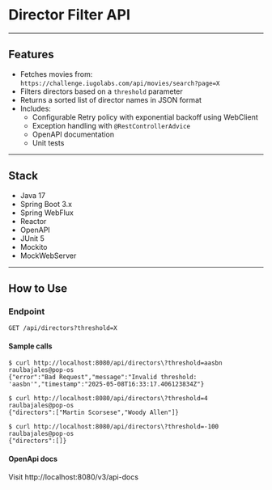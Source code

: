 # Director Filter API

---

## Features

- Fetches movies from: `https://challenge.iugolabs.com/api/movies/search?page=X`
- Filters directors based on a `threshold` parameter
- Returns a sorted list of director names in JSON format
- Includes:
    - Configurable Retry policy with exponential backoff using WebClient
    - Exception handling with `@RestControllerAdvice`
    - OpenAPI documentation
    - Unit tests

---

## Stack

- Java 17
- Spring Boot 3.x
- Spring WebFlux
- Reactor
- OpenAPI
- JUnit 5
- Mockito
- MockWebServer

---

## How to Use

### Endpoint

```http
GET /api/directors?threshold=X
```

#### Sample calls

```
$ curl http://localhost:8080/api/directors\?threshold=aasbn                                                                                                         raulbajales@pop-os
{"error":"Bad Request","message":"Invalid threshold: 'aasbn'","timestamp":"2025-05-08T16:33:17.406123834Z"}

$ curl http://localhost:8080/api/directors\?threshold=4                                                                                                             raulbajales@pop-os
{"directors":["Martin Scorsese","Woody Allen"]}

$ curl http://localhost:8080/api/directors\?threshold=-100                                                                                                          raulbajales@pop-os
{"directors":[]}
```

#### OpenApi docs

Visit http://localhost:8080/v3/api-docs

